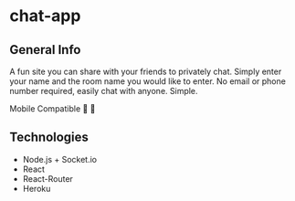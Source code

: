 # chat-app

## General Info

A fun site you can share with your friends to privately chat. Simply enter your name and the room name you would like to enter. No email or phone number required, easily chat with anyone. Simple.

Mobile Compatible 📱 🚀

## Technologies

- Node.js + Socket.io
- React
- React-Router
- Heroku
